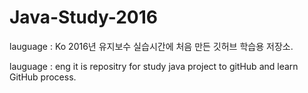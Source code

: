 # Java-Study-2016
lauguage : Ko
2016년 유지보수 실습시간에 처음 만든 깃허브 학습용 저장소.

lauguage : eng
it is repositry for study java project to gitHub and learn GitHub process.
